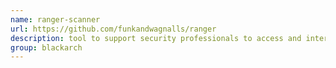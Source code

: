 ```yaml
---
name: ranger-scanner
url: https://github.com/funkandwagnalls/ranger
description: tool to support security professionals to access and interact with remote Microsoft Windows based systems. URL : https://github.com/funkandwagnalls/ranger Groups : blackarch blackarch-scanner blackarch-recon
group: blackarch
---
```

